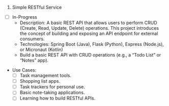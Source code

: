 1. Simple RESTful Service
* [ ] In-Progress
    * Description: A basic REST API that allows users to perform CRUD (Create, Read, Update, Delete) operations. This project introduces the concept of building and exposing an API endpoint for external consumers.
    *	Technologies: Spring Boot (Java), Flask (Python), Express (Node.js), or Micronaut (Kotlin)
    * Build a basic REST API with CRUD operations (e.g., a “Todo List” or “Notes” app).
* Use Cases:
    * [ ] Task management tools.
    * [ ] Shopping list apps.
    * [ ] Task trackers for personal use.
    * [ ] Basic note-taking applications.
    * [ ] Learning how to build RESTful APIs.